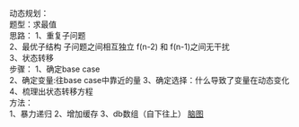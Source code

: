 动态规划：  
  题型：求最值  
  思路： 1、重复子问题  
        2、最优子结构  子问题之间相互独立 f(n-2) 和 f(n-1)之间无干扰  
        3、状态转移  
  步骤：
      1、确定base case  
      2、确定变量:往base case中靠近的量
      3、确定选择：什么导致了变量在动态变化
      4、梳理出状态转移方程   
  方法：  
      1、暴力递归
      2、增加缓存
      3、db数组（自下往上）
[脑图](动态规划.png)
      
  